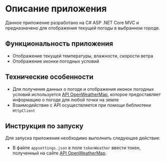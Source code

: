 # Описание приложения 

Данное приложение разработано на C# ASP .NET Core MVC и предназначено для отображения текущей погоды в выбранном городе. 

## Функциональность приложения

* Отображение текущей температуры, влажности, скорости ветра 
* Отображение иконки погодных условий

## Технические особенности

* Для получения данных о погоде и отображения иконок погодных условий используется [API OpenWeatherMap](https://openweathermap.org/), которое предоставляет информацию о погоде для любой точки на земле
* Взаимодействие с API осуществляется при помощи библиотеки `HttpClient`

## Инструкция по запуску

Для запуска приложения необходимо выполнить следующее действие:

* В файле `appsettings.json` в поле `tokenWeather` ввести токен, полученный на сайте [API OpenWeatherMap](https://openweathermap.org/).